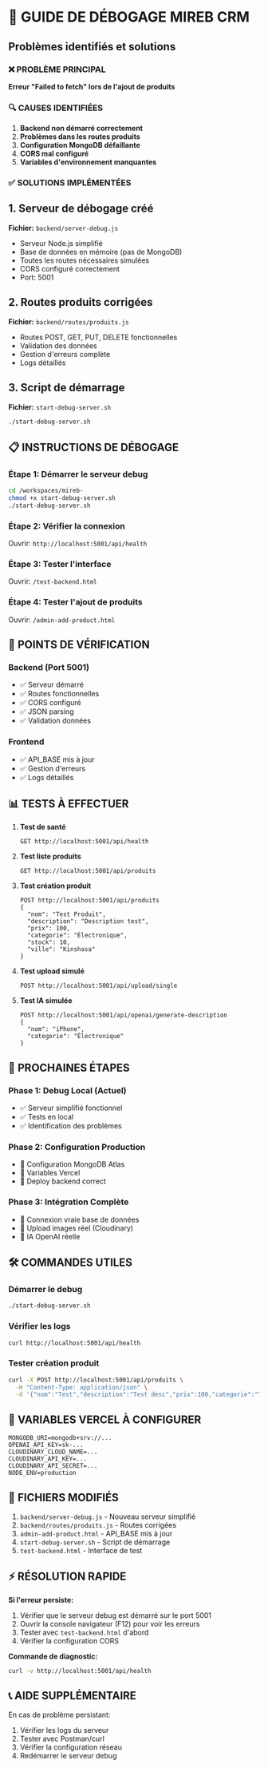 # 🔧 GUIDE DE DÉBOGAGE MIREB CRM

## Problèmes identifiés et solutions

### ❌ PROBLÈME PRINCIPAL
**Erreur "Failed to fetch" lors de l'ajout de produits**

### 🔍 CAUSES IDENTIFIÉES

1. **Backend non démarré correctement**
2. **Problèmes dans les routes produits**
3. **Configuration MongoDB défaillante**
4. **CORS mal configuré**
5. **Variables d'environnement manquantes**

### ✅ SOLUTIONS IMPLÉMENTÉES

## 1. Serveur de débogage créé

**Fichier:** `backend/server-debug.js`
- Serveur Node.js simplifié
- Base de données en mémoire (pas de MongoDB)
- Toutes les routes nécessaires simulées
- CORS configuré correctement
- Port: 5001

## 2. Routes produits corrigées

**Fichier:** `backend/routes/produits.js`
- Routes POST, GET, PUT, DELETE fonctionnelles
- Validation des données
- Gestion d'erreurs complète
- Logs détaillés

## 3. Script de démarrage

**Fichier:** `start-debug-server.sh`
```bash
./start-debug-server.sh
```

## 📋 INSTRUCTIONS DE DÉBOGAGE

### Étape 1: Démarrer le serveur debug
```bash
cd /workspaces/mireb-
chmod +x start-debug-server.sh
./start-debug-server.sh
```

### Étape 2: Vérifier la connexion
Ouvrir: `http://localhost:5001/api/health`

### Étape 3: Tester l'interface
Ouvrir: `/test-backend.html`

### Étape 4: Tester l'ajout de produits
Ouvrir: `/admin-add-product.html`

## 🚨 POINTS DE VÉRIFICATION

### Backend (Port 5001)
- ✅ Serveur démarré
- ✅ Routes fonctionnelles  
- ✅ CORS configuré
- ✅ JSON parsing
- ✅ Validation données

### Frontend
- ✅ API_BASE mis à jour
- ✅ Gestion d'erreurs
- ✅ Logs détaillés

## 📊 TESTS À EFFECTUER

1. **Test de santé**
   ```
   GET http://localhost:5001/api/health
   ```

2. **Test liste produits**
   ```
   GET http://localhost:5001/api/produits
   ```

3. **Test création produit**
   ```
   POST http://localhost:5001/api/produits
   {
     "nom": "Test Produit",
     "description": "Description test",
     "prix": 100,
     "categorie": "Électronique",
     "stock": 10,
     "ville": "Kinshasa"
   }
   ```

4. **Test upload simulé**
   ```
   POST http://localhost:5001/api/upload/single
   ```

5. **Test IA simulée**
   ```
   POST http://localhost:5001/api/openai/generate-description
   {
     "nom": "iPhone",
     "categorie": "Électronique"
   }
   ```

## 🔄 PROCHAINES ÉTAPES

### Phase 1: Debug Local (Actuel)
- ✅ Serveur simplifié fonctionnel
- ✅ Tests en local
- ✅ Identification des problèmes

### Phase 2: Configuration Production
- 🔄 Configuration MongoDB Atlas
- 🔄 Variables Vercel
- 🔄 Deploy backend correct

### Phase 3: Intégration Complète
- 🔄 Connexion vraie base de données
- 🔄 Upload images réel (Cloudinary)
- 🔄 IA OpenAI réelle

## 🛠️ COMMANDES UTILES

### Démarrer le debug
```bash
./start-debug-server.sh
```

### Vérifier les logs
```bash
curl http://localhost:5001/api/health
```

### Tester création produit
```bash
curl -X POST http://localhost:5001/api/produits \
  -H "Content-Type: application/json" \
  -d '{"nom":"Test","description":"Test desc","prix":100,"categorie":"Test","stock":5,"ville":"Kinshasa"}'
```

## 🔗 VARIABLES VERCEL À CONFIGURER

```
MONGODB_URI=mongodb+srv://...
OPENAI_API_KEY=sk-...
CLOUDINARY_CLOUD_NAME=...
CLOUDINARY_API_KEY=...
CLOUDINARY_API_SECRET=...
NODE_ENV=production
```

## 📱 FICHIERS MODIFIÉS

1. `backend/server-debug.js` - Nouveau serveur simplifié
2. `backend/routes/produits.js` - Routes corrigées
3. `admin-add-product.html` - API_BASE mis à jour
4. `start-debug-server.sh` - Script de démarrage
5. `test-backend.html` - Interface de test

## ⚡ RÉSOLUTION RAPIDE

**Si l'erreur persiste:**

1. Vérifier que le serveur debug est démarré sur le port 5001
2. Ouvrir la console navigateur (F12) pour voir les erreurs
3. Tester avec `test-backend.html` d'abord
4. Vérifier la configuration CORS

**Commande de diagnostic:**
```bash
curl -v http://localhost:5001/api/health
```

## 📞 AIDE SUPPLÉMENTAIRE

En cas de problème persistant:
1. Vérifier les logs du serveur
2. Tester avec Postman/curl
3. Vérifier la configuration réseau
4. Redémarrer le serveur debug
